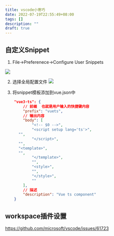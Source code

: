 ```yaml
---
title: vscode小寄巧
date: 2022-07-19T22:55:49+08:00
tags: []
description: ""
draft: true
---
```


## 自定义Snippet

1. File->Preferenece->Configure User Snippets

![](https://s2.loli.net/2022/07/12/geZr6pU7fCSlXnY.png)

2.  选择全局配置文件
![](https://s2.loli.net/2022/07/12/TGoFRA6Jsr92WlS.png)

3. 将snippet模板添加到vue.json中

```json
	"vue3-ts": {
		// 前缀  也就是用户输入的快捷键内容
		"prefix": "vuets",
		// 输出内容
		"body": [
			"<!-- $0 -->",
			"<script setup lang='ts'>",
      "",
			"</script>",
      "",
      "<template>",
      "",
			"</template>",
			"",
			"<style>",
			"",
			"</style>",
			""
		],
		// 描述
		"description": "Vue ts component"
	}

```


## workspace插件设置

https://github.com/microsoft/vscode/issues/61723